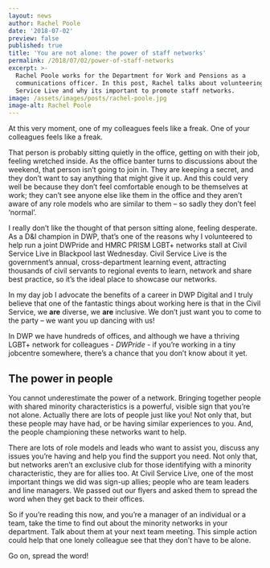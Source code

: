 ```yaml
---
layout: news
author: Rachel Poole
date: '2018-07-02'
preview: false
published: true
title: 'You are not alone: the power of staff networks'
permalink: /2018/07/02/power-of-staff-networks
excerpt: >-
  Rachel Poole works for the Department for Work and Pensions as a
  communications officer. In this post, Rachel talks about volunteering at Civil
  Service Live and why its important to promote staff networks.
image: /assets/images/posts/rachel-poole.jpg
image-alt: Rachel Poole
---
```

At this very moment, one of my colleagues feels like a freak. One of your colleagues feels like a freak.

That person is probably sitting quietly in the office, getting on with their job, feeling wretched inside. As the office banter turns to discussions about the weekend, that person isn’t going to join in. They are keeping a secret, and they don’t want to say anything that might give it up. And this could very well be because they don’t feel comfortable enough to be themselves at work; they can’t see anyone else like them in the office and they aren’t aware of any role models who are similar to them – so sadly they don’t feel ‘normal’. 

I really don’t like the thought of that person sitting alone, feeling desperate. As a D&I champion in DWP, that’s one of the reasons why I volunteered to help run a joint DWPride and HMRC PRISM LGBT+ networks stall at Civil Service Live in Blackpool last Wednesday. Civil Service Live is the government’s annual, cross-department learning event, attracting thousands of civil servants to regional events to learn, network and share best practice, so it’s the ideal place to showcase our networks.

In my day job I advocate the benefits of a career in DWP Digital and I truly believe that one of the fantastic things about working here is that in the Civil Service, we **are** diverse, we **are** inclusive. We don’t just want you to come to the party – we want you up dancing with us!

In DWP we have hundreds of offices, and although we have a thriving LGBT+ network for colleagues - _DWPride_ - if you’re working in a tiny jobcentre somewhere, there’s a chance that you don’t know about it yet.

## The power in people

You cannot underestimate the power of a network. Bringing together people with shared minority characteristics is a powerful, visible sign that you’re not alone. Actually there are lots of people just like you! Not only that, but these people may have had, or be having similar experiences to you. And, the people championing these networks want to help.

There are lots of role models and leads who want to assist you, discuss any issues you’re having and help you find the support you need. Not only that, but networks aren’t an exclusive club for those identifying with a minority characteristic, they are for allies too. At Civil Service Live, one of the most important things we did was sign-up allies; people who are team leaders and line managers. We passed out our flyers and asked them to spread the word when they get back to their offices.

So if you’re reading this now, and you’re a manager of an individual or a team, take the time to find out about the minority networks in your department. Talk about them at your next team meeting. This simple action could help that one lonely colleague see that they don’t have to be alone.

Go on, spread the word!
